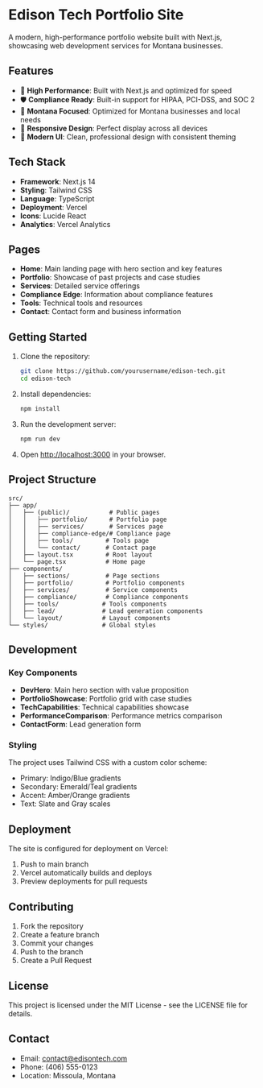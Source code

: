 # Edison Tech Portfolio Site

A modern, high-performance portfolio website built with Next.js, showcasing web development services for Montana businesses.

## Features

- 🚀 **High Performance**: Built with Next.js and optimized for speed
- 🛡️ **Compliance Ready**: Built-in support for HIPAA, PCI-DSS, and SOC 2
- 🎯 **Montana Focused**: Optimized for Montana businesses and local needs
- 📱 **Responsive Design**: Perfect display across all devices
- 🎨 **Modern UI**: Clean, professional design with consistent theming

## Tech Stack

- **Framework**: Next.js 14
- **Styling**: Tailwind CSS
- **Language**: TypeScript
- **Deployment**: Vercel
- **Icons**: Lucide React
- **Analytics**: Vercel Analytics

## Pages

- **Home**: Main landing page with hero section and key features
- **Portfolio**: Showcase of past projects and case studies
- **Services**: Detailed service offerings
- **Compliance Edge**: Information about compliance features
- **Tools**: Technical tools and resources
- **Contact**: Contact form and business information

## Getting Started

1. Clone the repository:
   ```bash
   git clone https://github.com/yourusername/edison-tech.git
   cd edison-tech
   ```

2. Install dependencies:
   ```bash
   npm install
   ```

3. Run the development server:
   ```bash
   npm run dev
   ```

4. Open [http://localhost:3000](http://localhost:3000) in your browser.

## Project Structure

```
src/
├── app/
│   ├── (public)/           # Public pages
│   │   ├── portfolio/      # Portfolio page
│   │   ├── services/       # Services page
│   │   ├── compliance-edge/# Compliance page
│   │   ├── tools/         # Tools page
│   │   └── contact/       # Contact page
│   ├── layout.tsx         # Root layout
│   └── page.tsx           # Home page
├── components/
│   ├── sections/          # Page sections
│   ├── portfolio/         # Portfolio components
│   ├── services/          # Service components
│   ├── compliance/        # Compliance components
│   ├── tools/            # Tools components
│   ├── lead/             # Lead generation components
│   └── layout/           # Layout components
└── styles/               # Global styles
```

## Development

### Key Components

- **DevHero**: Main hero section with value proposition
- **PortfolioShowcase**: Portfolio grid with case studies
- **TechCapabilities**: Technical capabilities showcase
- **PerformanceComparison**: Performance metrics comparison
- **ContactForm**: Lead generation form

### Styling

The project uses Tailwind CSS with a custom color scheme:
- Primary: Indigo/Blue gradients
- Secondary: Emerald/Teal gradients
- Accent: Amber/Orange gradients
- Text: Slate and Gray scales

## Deployment

The site is configured for deployment on Vercel:

1. Push to main branch
2. Vercel automatically builds and deploys
3. Preview deployments for pull requests

## Contributing

1. Fork the repository
2. Create a feature branch
3. Commit your changes
4. Push to the branch
5. Create a Pull Request

## License

This project is licensed under the MIT License - see the LICENSE file for details.

## Contact

- Email: contact@edisontech.com
- Phone: (406) 555-0123
- Location: Missoula, Montana
